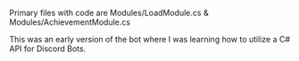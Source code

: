 Primary files with code are Modules/LoadModule.cs & Modules/AchievementModule.cs

This was an early version of the bot where I was learning how to utilize a C# API for Discord Bots.
